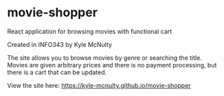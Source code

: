 # movie-shopper
React application for browsing movies with functional cart

Created in INFO343 by Kyle McNulty

The site allows you to browse movies by genre or searching the title. Movies are given arbitrary prices and there is no payment processing, but there is a cart that can be updated. 

View the site here: https://kyle-mcnulty.github.io/movie-shopper
